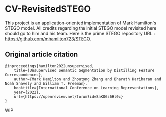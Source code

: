# CV-RevisitedSTEGO

This project is an application-oriented implementation of Mark Hamilton's STEGO model. All credits regarding the initial STEGO model revisited here should go to him and his team. Here is the prime STEGO repository URL : https://github.com/mhamilton723/STEGO.

## Original article citation

```
@inproceedings{hamilton2022unsupervised,
	title={Unsupervised Semantic Segmentation by Distilling Feature Correspondences},
	author={Mark Hamilton and Zhoutong Zhang and Bharath Hariharan and Noah Snavely and William T. Freeman},
	booktitle={International Conference on Learning Representations},
	year={2022},
	url={https://openreview.net/forum?id=SaKO6z6Hl0c}
}
```

WIP
